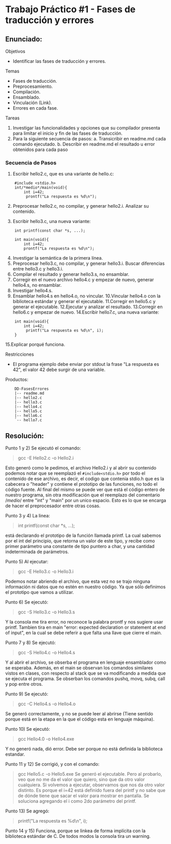 ﻿ # Trabajo Práctico #1 - Fases de traducción y errores

## Enunciado: 

Objetivos
* Identificar las fases de traducción y errores.

Temas
* Fases de traducción.
* Preprocesamiento.
* Compilación.
* Ensamblado.
* Vinculación (Link).
* Errores en cada fase.

Tareas
1. Investigar las funcionalidades y opciones que su compilador presenta para
limitar el inicio y fin de las fases de traducción.
2. Para la siguiente secuencia de pasos:
	a. Transicribir en readme.md cada comando ejecutado.
	b. Describir en readme.md el resultado u error obtenidos para cada paso

### Secuencia de Pasos

1. Escribir hello2.c, que es una variante de hello.c:
```
	#include <stdio.h>
	int/*medio*/main(void){
		int i=42;
		 prontf("La respuesta es %d\n");
```

2. Preprocesar hello2.c, no compilar, y generar hello2.i. Analizar su
contenido.

3. Escribir hello3.c, una nueva variante:
```
	int printf(const char *s, ...);

	int main(void){
		int i=42;
		prontf("La respuesta es %d\n");
```
4. Investigar la semántica de la primera línea.
5. Preprocesar hello3.c, no compilar, y generar hello3.i. Buscar diferencias
entre hello3.c y hello3.i.
6. Compilar el resultado y generar hello3.s, no ensamblar.
7. Corregir en el nuevo archivo hello4.c y empezar de nuevo, generar
hello4.s, no ensamblar.
8. Investigar hello4.s.
9. Ensamblar hello4.s en hello4.o, no vincular.
10.Vincular hello4.o con la biblioteca estándar y generar el ejecutable.
11.Corregir en hello5.c y generar el ejecutable.
12.Ejecutar y analizar el resultado.
13.Corregir en hello6.c y empezar de nuevo.
14.Escribir hello7.c, una nueva variante:
```
	int main(void){
		int i=42;
		 printf("La respuesta es %d\n", i);
	}
```
15.Explicar porqué funciona.

Restricciones
* El programa ejemplo debe enviar por stdout la frase "La respuesta es 42", el
valor 42 debe surgir de una variable.

Productos:
```
	DD-FasesErrores
	|-- readme.md
	|-- hello2.c
	|-- hello3.c
	|-- hello4.c
	|-- hello5.c
	|-- hello6.c
	`-- hello7.c
```

## Resolución: 

Punto 1 y 2) 
Se ejecutó el comando:

> gcc -E Hello2.c -o Hello2.i 

Esto generó como le pedimos, el archivo Hello2.i y al abrir su contenido podemos notar que se reemplazó el `#include<stdio.h>` por todo el contenido de ese archivo, es decir, el codigo que contenia stdio.h que es la cabecera o "header" y contiene el prototipo de las funciones, no todo el código fuente. Al final del mismo se puede ver que está el código entero de nuestro programa, sin otra modificación que el reemplazo del comentario /*medio*/ entre "int" y "main" por un unico espacio. Esto es lo que se encarga de hacer el preprocesador entre otras cosas. 

Punto 3 y 4)
La linea: 

> int printf(const char *s, ...);

está declarando el prototipo de la función llamada printf. La cual sabemos por el int del principio, que retorna un valor de este tipo, y recibe como primer parámetro una constante de tipo puntero a char, y una cantidad indeterminada de parámetros. 

Punto 5)
Al ejecutar: 
> gcc -E Hello3.c -o Hello3.i 

Podemos notar abriendo el archivo, que esta vez no se trajo ninguna información ni datos que no estén en nuestro código. Ya que sólo definimos el prototipo que vamos a utilizar. 

Punto 6)
Se ejecutó: 
> gcc -S Hello3.c -o Hello3.s

Y la consola me tira error, no reconoce la palabra prontf y nos sugiere usar printf. Tambien tira en main "error: expected declaration or statement at end of input", en la cual se debe referir a que falta una llave que cierre el main. 

Punto 7 y 8)
Se ejecutó: 
> gcc -S Hello4.c -o Hello4.s

Y al abrir el archivo, se obserba el programa en lenguaje ensamblador como se esperaba. 
Además, en el main se observan los comandos similares vistos en clases, con respecto al stack que se va modificando a medida que se ejecuta el programa. Se obserban los comandos pushq, movq, subq, call y pop entre otros. 

Punto 9)
Se ejecutó: 
> gcc -C Hello4.s -o Hello4.o

Se generó correctamente, y no se puede leer al abrirse (Tiene sentido porque está en la etapa en la que el código esta en lenguaje máquina).

Punto 10) 
Se ejecutó: 
> gcc Hello4.0 -o Hello4.exe

Y no generó nada, dió error. Debe ser porque no está definida la biblioteca estandar.

Punto 11 y 12)
Se corrigió, y con el comando: 
> gcc Hello5.c -o Hello5.exe
Se generó el ejecutable. Pero al probarlo, veo que no me da el valor que quiero, sino que da otro valor cualquiera. Si volvemos a ejecutar, observamos que nos da otro valor distinto. Es porque el i=42 está definido fuera del printf y no sabe que de dónde tiene que sacar el valor para mostrar en pantalla. Se soluciona agregando el i como 2do parámetro del printf.

Punto 13) 
Se agregó:
> printf("La respuesta es %d\n", i);

Punto 14 y 15)
Funciona, porque se linkea de forma implícita con la biblioteca estándar de C. De todos modos la consola tira un warning.

